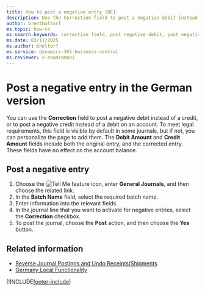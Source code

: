 ```yaml
---
title: How to post a negative entry [DE]
description: Use the Correction field to post a negative debit instead of a credit, or to post a negative credit instead of a debit on an account to meet legal requirements.
author: brentholtorf
ms.topic: how-to
ms.search.keywords: correction field, post negative debit, post negative credit, German version, negative entry
ms.date: 03/11/2025
ms.author: bholtorf
ms.service: dynamics-365-business-central
ms.reviewer: v-soumramani
---
```


# Post a negative entry in the German version

You can use the **Correction** field to post a negative debit instead of a credit, or to post a negative credit instead of a debit on an account. To meet legal requirements, this field is visible by default in some journals, but if not, you can personalize the page to add them. The **Debit Amount** and **Credit Amount** fields include both the original entry, and the corrected entry. These fields have no effect on the account balance.  

## Post a negative entry  

1. Choose the ![Tell Me feature](../../media/ui-search/search_small.png "Tell me what you want to do") icon, enter **General Journals**, and then choose the related link.  
1. In the **Batch Name** field, select the required batch name.  
1. Enter information into the relevant fields.  
1. In the journal line that you want to activate for negative entries, select the **Correction** checkbox.  
1. To post the journal, choose the **Post** action, and then choose the **Yes** button.  

## Related information

- [Reverse Journal Postings and Undo Receipts/Shipments](../../finance-how-reverse-journal-posting.md)  
- [Germany Local Functionality](germany-local-functionality.md)

[!INCLUDE[footer-include](../../includes/footer-banner.md)]
